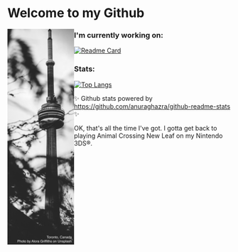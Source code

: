 # Welcome to my Github

<img src="https://github.com/randsco/randsco/blob/main/alora-griffiths-OI-CLykd27Y-unsplash.jpg" align="left" width=150px/>

### I'm currently working on:

[![Readme Card](https://github-readme-stats.vercel.app/api/pin/?username=Greenie-Beenie&repo=Buy-Green-Website)](https://github.com/Greenie-Beenie/Buy-Green-Website)

### Stats:

[![Top Langs](https://github-readme-stats.vercel.app/api/top-langs/?username=randsco&layout=compact)](https://github.com/anuraghazra/github-readme-stats)

✨ Github stats powered by https://github.com/anuraghazra/github-readme-stats ✨

OK, that's all the time I've got. I gotta get back to playing Animal Crossing New Leaf on my Nintendo 3DS®️.
